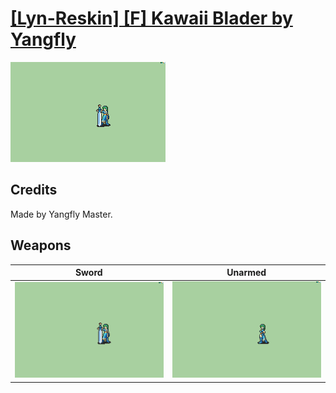 # [\[Lyn-Reskin\] \[F\] Kawaii Blader by Yangfly](./)

<img src="./1.%20Sword/Sword_000.png" alt="[Lyn-Reskin] [F] Kawaii Blader by Yangfly standing" />

## Credits

Made by Yangfly Master.

## Weapons


|Sword |Unarmed |
|  :---: | :---: |
| <img alt="Sword animation" src="./1.%20Sword/Sword.gif" /> | <img alt="Unarmed animation" src="./8.%20Unarmed/Unarmed.gif" /> |
